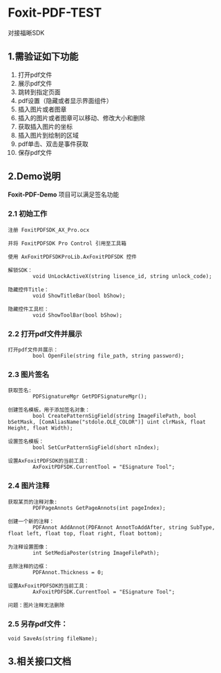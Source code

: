 # Foxit-PDF-TEST
对接福晰SDK

## 1.需验证如下功能
1. 打开pdf文件
2. 展示pdf文件
3. 跳转到指定页面
4. pdf设置（隐藏或者显示界面组件）
5. 插入图片或者图章
6. 插入的图片或者图章可以移动、修改大小和删除
7. 获取插入图片的坐标
8. 插入图片到绘制的区域
9. pdf单击、双击是事件获取
10. 保存pdf文件

## 2.Demo说明

**Foxit-PDF-Demo** 项目可以满足签名功能

### 2.1 初始工作

    注册 FoxitPDFSDK_AX_Pro.ocx

    并将 FoxitPDFSDK Pro Control 引用至工具箱

    使用 AxFoxitPDFSDKProLib.AxFoxitPDFSDK 控件

    解锁SDK：
            void UnLockActiveX(string lisence_id, string unlock_code);

    隐藏控件Title：  
            void ShowTitleBar(bool bShow);

    隐藏控件工具栏：
            void ShowToolBar(bool bShow);

### 2.2 打开pdf文件并展示

    打开pdf文件并展示：
            bool OpenFile(string file_path, string password);

### 2.3 图片签名

    获取签名:
            PDFSignatureMgr GetPDFSignatureMgr();

    创建签名模板，用于添加签名对象：
            bool CreatePatternSigField(string ImageFilePath, bool bSetMask, [ComAliasName("stdole.OLE_COLOR")] uint clrMask, float Height, float Width);

    设置签名模板：
            bool SetCurPatternSigField(short nIndex);

    设置AxFoxitPDFSDK的当前工具：
            AxFoxitPDFSDK.CurrentTool = "ESignature Tool";

### 2.4 图片注释

    获取某页的注释对象:
            PDFPageAnnots GetPageAnnots(int pageIndex);

    创建一个新的注释：
            PDFAnnot AddAnnot(PDFAnnot AnnotToAddAfter, string SubType, float left, float top, float right, float bottom);

    为注释设置图像：
            int SetMediaPoster(string ImageFilePath);

    去除注释的边框：
            PDFAnnot.Thickness = 0;

    设置AxFoxitPDFSDK的当前工具：
            AxFoxitPDFSDK.CurrentTool = "ESignature Tool";


`问题：图片注释无法删除`


### 2.5 另存pdf文件：

    void SaveAs(string fileName);



## 3.相关接口文档


